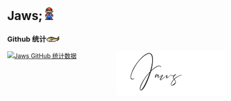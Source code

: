 # Jaws;<img src="https://github.com/jawswzr/jawswzr/blob/8450fc39cb0daa3f8659cd35d7c76c7683dc8fc6/Mario_Hello_Big.gif" width="30px">

###  Github 统计<img src="https://github.com/jawswzr/jawswzr/blob/c86ef78eb7f0a2de753463206f839d51a924f76f/2a5ffca53016a7af-1.gif" width="30px">

[![Jaws GitHub 统计数据](https://github-readme-stats.vercel.app/api?username=jawswzr&show_icons=true&count_private=true)](https://github.com/jawswzr)<img align="right" alt="img" src="https://github.com/jawswzr/jawswzr/blob/c86ef78eb7f0a2de753463206f839d51a924f76f/Jaws.gif" width="50%" height="auto" />
